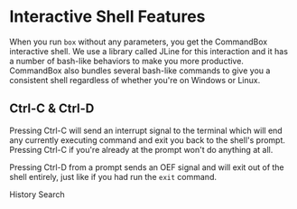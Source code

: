 # Interactive Shell Features

When you run `box` without any parameters, you get the CommandBox interactive shell.  We use a library called JLine for this interaction and it has a number of bash-like behaviors to make you more productive.  CommandBox also bundles several bash-like commands to give you a consistent shell regardless of whether you're on Windows or Linux.

## Ctrl-C & Ctrl-D

Pressing Ctrl-C will send an interrupt signal to the terminal which will end any currently executing command and exit you back to the shell's prompt.  Pressing Ctrl-C if you're already at the prompt won't do anything at all.

Pressing Ctrl-D from a prompt sends an OEF signal and will exit out of the shell entirely, just like if you had run the `exit` command.

History Search





